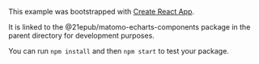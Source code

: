 This example was bootstrapped with [Create React App](https://github.com/facebook/create-react-app).

It is linked to the @21epub/matomo-echarts-components package in the parent directory for development purposes.

You can run `npm install` and then `npm start` to test your package.
